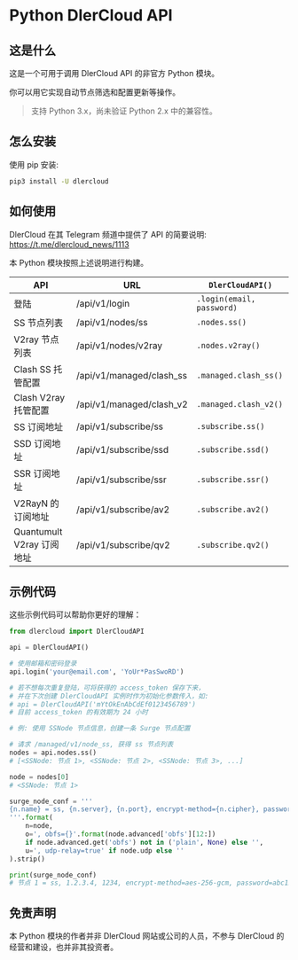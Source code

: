 # Python DlerCloud API



## 这是什么

这是一个可用于调用 DlerCloud API 的非官方 Python 模块。

你可以用它实现自动节点筛选和配置更新等操作。

> 支持 Python 3.x，尚未验证 Python 2.x 中的兼容性。

## 怎么安装

使用 pip 安装:

```bash
pip3 install -U dlercloud
```

## 如何使用

DlerCloud 在其 Telegram 频道中提供了 API 的简要说明:
https://t.me/dlercloud_news/1113

本 Python 模块按照上述说明进行构建。

| API                       | URL                      | `DlerCloudAPI()`            |
| ------------------------- | ------------------------ | ------------------------- |
| 登陆                      | /api/v1/login            | `.login(email, password)` |
| SS 节点列表               | /api/v1/nodes/ss         | `.nodes.ss()`             |
| V2ray 节点列表            | /api/v1/nodes/v2ray      | `.nodes.v2ray()`          |
| Clash SS 托管配置         | /api/v1/managed/clash_ss | `.managed.clash_ss()`     |
| Clash V2ray 托管配置      | /api/v1/managed/clash_v2 | `.managed.clash_v2()`     |
| SS 订阅地址               | /api/v1/subscribe/ss     | `.subscribe.ss()`         |
| SSD 订阅地址              | /api/v1/subscribe/ssd    | `.subscribe.ssd()`        |
| SSR 订阅地址              | /api/v1/subscribe/ssr    | `.subscribe.ssr()`        |
| V2RayN 的订阅地址         | /api/v1/subscribe/av2    | `.subscribe.av2()`        |
| Quantumult V2ray 订阅地址 | /api/v1/subscribe/qv2    | `.subscribe.qv2()`        |

## 示例代码

这些示例代码可以帮助你更好的理解：

```python
from dlercloud import DlerCloudAPI

api = DlerCloudAPI()

# 使用邮箱和密码登录
api.login('your@email.com', 'YoUr*PasSwoRD')

# 若不想每次重复登陆，可将获得的 access_token 保存下来，
# 并在下次创建 DlerCloudAPI 实例时作为初始化参数传入，如:
# api = DlerCloudAPI('mYtOkEnAbCdEf0123456789')
# 目前 access_token 的有效期为 24 小时

# 例: 使用 SSNode 节点信息，创建一条 Surge 节点配置

# 请求 /managed/v1/node_ss, 获得 ss 节点列表
nodes = api.nodes.ss()
# [<SSNode: 节点 1>, <SSNode: 节点 2>, <SSNode: 节点 3>, ...]

node = nodes[0]
# <SSNode: 节点 1>

surge_node_conf = '''
{n.name} = ss, {n.server}, {n.port}, encrypt-method={n.cipher}, password={n.password}{o}{u}
'''.format(
    n=node,
    o=', obfs={}'.format(node.advanced['obfs'][12:])
    if node.advanced.get('obfs') not in ('plain', None) else '',
    u=', udp-relay=true' if node.udp else ''
).strip()

print(surge_node_conf)
# 节点 1 = ss, 1.2.3.4, 1234, encrypt-method=aes-256-gcm, password=abc123, obfs=tls, udp-relay=true
```

## 免责声明

本 Python 模块的作者并非 DlerCloud 网站或公司的人员，不参与 DlerCloud 的经营和建设，也并非其投资者。

